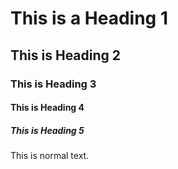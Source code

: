 # This is a Heading 1

## This is Heading 2

### This is Heading 3

#### This is Heading 4

##### This is Heading 5





This is normal text.
